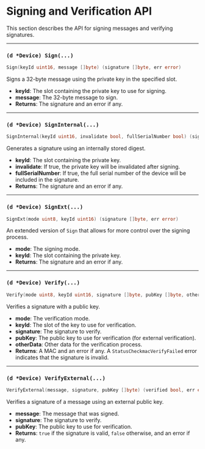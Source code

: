 # Signing and Verification API

This section describes the API for signing messages and verifying signatures.

---

### `(d *Device) Sign(...)`

```go
Sign(keyId uint16, message []byte) (signature []byte, err error)
```

Signs a 32-byte message using the private key in the specified slot.

*   **keyId**: The slot containing the private key to use for signing.
*   **message**: The 32-byte message to sign.
*   **Returns**: The signature and an error if any.

---

### `(d *Device) SignInternal(...)`

```go
SignInternal(keyId uint16, invalidate bool, fullSerialNumber bool) (signature []byte, err error)
```

Generates a signature using an internally stored digest.

*   **keyId**: The slot containing the private key.
*   **invalidate**: If true, the private key will be invalidated after signing.
*   **fullSerialNumber**: If true, the full serial number of the device will be included in the signature.
*   **Returns**: The signature and an error if any.

---

### `(d *Device) SignExt(...)`

```go
SignExt(mode uint8, keyId uint16) (signature []byte, err error)
```

An extended version of `Sign` that allows for more control over the signing process.

*   **mode**: The signing mode.
*   **keyId**: The slot containing the private key.
*   **Returns**: The signature and an error if any.

---

### `(d *Device) Verify(...)`

```go
Verify(mode uint8, keyId uint16, signature []byte, pubKey []byte, otherData []byte) (mac []byte, err error)
```

Verifies a signature with a public key.

*   **mode**: The verification mode.
*   **keyId**: The slot of the key to use for verification.
*   **signature**: The signature to verify.
*   **pubKey**: The public key to use for verification (for external verification).
*   **otherData**: Other data for the verification process.
*   **Returns**: A MAC and an error if any. A `StatusCheckmacVerifyFailed` error indicates that the signature is invalid.

---

### `(d *Device) VerifyExternal(...)`

```go
VerifyExternal(message, signature, pubKey []byte) (verified bool, err error)
```

Verifies a signature of a message using an external public key.

*   **message**: The message that was signed.
*   **signature**: The signature to verify.
*   **pubKey**: The public key to use for verification.
*   **Returns**: `true` if the signature is valid, `false` otherwise, and an error if any.
